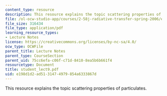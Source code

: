 ```yaml
---
content_type: resource
description: This resource explains the topic scattering properties of particulates.
file: /ol-ocw-studio-app/courses/2-58j-radiative-transfer-spring-2006/e198d1d2ad5131474979854a6333867d_student_lect9.pdf
file_size: 316434
file_type: application/pdf
learning_resource_types:
- Lecture Notes
license: https://creativecommons.org/licenses/by-nc-sa/4.0/
ocw_type: OCWFile
parent_title: Lecture Notes
parent_type: CourseSection
parent_uid: 75cc6efa-c06f-c71d-8410-8ea5b6b661f4
resourcetype: Document
title: student_lect9.pdf
uid: e198d1d2-ad51-3147-4979-854a6333867d
---
```

This resource explains the topic scattering properties of particulates.